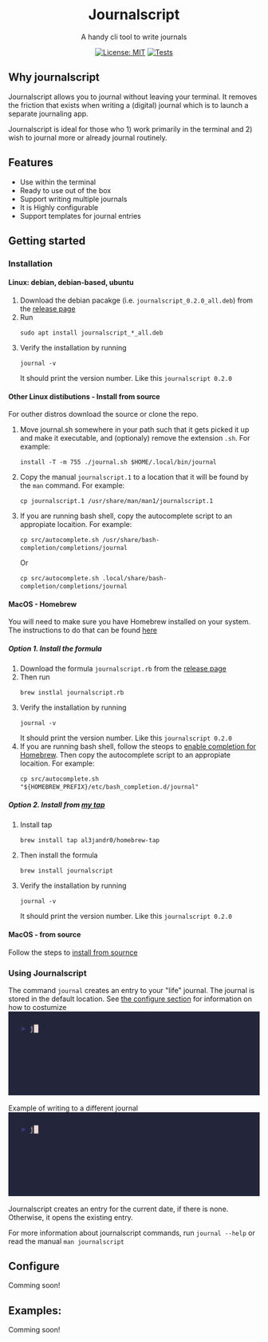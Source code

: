 
<h1 align="center">Journalscript</h1>
<p align="center">A handy cli tool to write journals</p>

<div align="center">

[![License: MIT](https://img.shields.io/badge/License-MIT-yellow.svg)](https://opensource.org/licenses/MIT) 
[![Tests](https://github.com/al3jandr0/journalscript/actions/workflows/ci.yml/badge.svg)](https://github.com/al3jandr0/journalscript/actions/workflows/ci.yml)

</div>

## Why journalscript

Journalscript allows you to journal without leaving your terminal.  It removes the friction that exists when writing a (digital) journal which is to launch a separate journaling app.

Journalscript is ideal for those who 1) work primarily in the terminal and 2) wish to journal more or already journal routinely. 

## Features
- Use within the terminal
- Ready to use out of the box
- Support writing multiple journals
- It is Highly configurable
- Support templates for journal entries

## Getting started

### Installation

#### Linux: debian, debian-based, ubuntu
1. Download the debian pacakge (i.e. `journalscript_0.2.0_all.deb`) from the [release page](https://github.com/al3jandr0/journalscript/releases)
2. Run 
   ```shell
   sudo apt install journalscript_*_all.deb
   ```
3. Verify the installation by running 
   ```shell
   journal -v
   ```
   It should print the version number. Like this `journalscript 0.2.0`

#### Other Linux distibutions - Install from source

For outher distros download the source or clone the repo.

1. Move journal.sh somewhere in your path such that it gets picked it up and make it executable, and (optionaly) remove the extension `.sh`. For example:
    ```shell
    install -T -m 755 ./journal.sh $HOME/.local/bin/journal
    ```
2. Copy the manual `journalscript.1` to a location that it will be found by the `man` command. For example:
    ```shell
    cp journalscript.1 /usr/share/man/man1/journalscript.1
    ```
3. If you are running bash shell, copy the autocomplete script to an appropiate locaition. For example:
   ```shell
   cp src/autocomplete.sh /usr/share/bash-completion/completions/journal
   ```
   Or
   ```shell
   cp src/autocomplete.sh .local/share/bash-completion/completions/journal
   ```
#### MacOS - Homebrew

You will need to make sure you have Homebrew installed on your system. The instructions to do that can be found [here](https://brew.sh/)

##### Option 1. Install the formula
1. Download the formula `journalscript.rb` from the [release page](https://github.com/al3jandr0/journalscript/releases)
2. Then run
   ```shell
   brew instlal journalscript.rb
   ```
3. Verify the installation by running 
   ```shell
   journal -v
   ```
   It should print the version number. Like this `journalscript 0.2.0`
3. If you are running bash shell, follow the steops to [enable completion for Homebrew](https://docs.brew.sh/Shell-Completion). Then copy the autocomplete script to an appropiate locaition. For example:
   ```shell
   cp src/autocomplete.sh "${HOMEBREW_PREFIX}/etc/bash_completion.d/journal"
   ```

##### Option 2. Install from [my tap](https://github.com/al3jandr0/homebrew-tap)

1. Install tap 
   ```shell
   brew install tap al3jandr0/homebrew-tap
   ```
2. Then install the formula 
   ```shell
   brew install journalscript
   ```
3. Verify the installation by running 
   ```shell
   journal -v
   ```
   It should print the version number. Like this `journalscript 0.2.0`
   
#### MacOS - from source

Follow the steps to [install from sournce](#other-linux-distibutions---install-from-source)

### Using Journalscript
The command `journal` creates an entry to your "life" journal.  The journal is stored in the default location. See [the configure section](#configure) for information on how to costumize
![](./docs/resources/intro-1.gif)


Example of writing to a different journal
![](./docs/resources/intro-2.gif)

Journalscript creates an entry for the current date, if there is none. Otherwise, it opens the existing entry.

For more information about journalscript commands, run `journal --help` or read the manual `man journalscript`

## Configure
Comming soon!

## Examples:
Comming soon!
